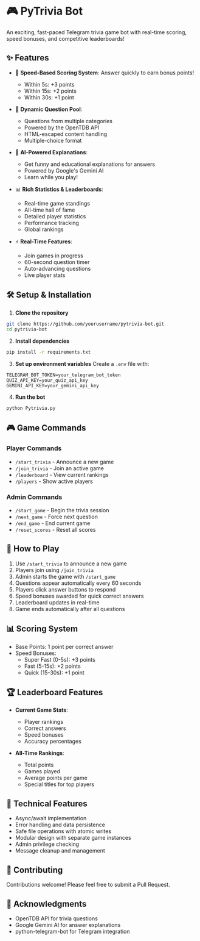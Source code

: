 # 🎮 PyTrivia Bot

An exciting, fast-paced Telegram trivia game bot with real-time scoring, speed bonuses, and competitive leaderboards!

## ✨ Features

- 🚀 **Speed-Based Scoring System**: Answer quickly to earn bonus points!
  - Within 5s: +3 points
  - Within 15s: +2 points
  - Within 30s: +1 point

- 🎯 **Dynamic Question Pool**: 
  - Questions from multiple categories
  - Powered by the OpenTDB API
  - HTML-escaped content handling
  - Multiple-choice format

- 🤖 **AI-Powered Explanations**: 
  - Get funny and educational explanations for answers
  - Powered by Google's Gemini AI
  - Learn while you play!

- 📊 **Rich Statistics & Leaderboards**:
  - Real-time game standings
  - All-time hall of fame
  - Detailed player statistics
  - Performance tracking
  - Global rankings

- ⚡ **Real-Time Features**:
  - Join games in progress
  - 60-second question timer
  - Auto-advancing questions
  - Live player stats

## 🛠️ Setup & Installation

1. **Clone the repository**
```bash
git clone https://github.com/yourusername/pytrivia-bot.git
cd pytrivia-bot
```

2. **Install dependencies**
```bash
pip install -r requirements.txt
```

3. **Set up environment variables**
Create a `.env` file with:
```env
TELEGRAM_BOT_TOKEN=your_telegram_bot_token
QUIZ_API_KEY=your_quiz_api_key
GEMINI_API_KEY=your_gemini_api_key
```

4. **Run the bot**
```bash
python Pytrivia.py
```

## 🎮 Game Commands

### Player Commands
- `/start_trivia` - Announce a new game
- `/join_trivia` - Join an active game
- `/leaderboard` - View current rankings
- `/players` - Show active players

### Admin Commands
- `/start_game` - Begin the trivia session
- `/next_game` - Force next question
- `/end_game` - End current game
- `/reset_scores` - Reset all scores

## 🎯 How to Play

1. Use `/start_trivia` to announce a new game
2. Players join using `/join_trivia`
3. Admin starts the game with `/start_game`
4. Questions appear automatically every 60 seconds
5. Players click answer buttons to respond
6. Speed bonuses awarded for quick correct answers
7. Leaderboard updates in real-time
8. Game ends automatically after all questions

## 📊 Scoring System

- Base Points: 1 point per correct answer
- Speed Bonuses:
  - Super Fast (0-5s): +3 points
  - Fast (5-15s): +2 points
  - Quick (15-30s): +1 point

## 🏆 Leaderboard Features

- **Current Game Stats**:
  - Player rankings
  - Correct answers
  - Speed bonuses
  - Accuracy percentages

- **All-Time Rankings**:
  - Total points
  - Games played
  - Average points per game
  - Special titles for top players

## 🔧 Technical Features

- Async/await implementation
- Error handling and data persistence
- Safe file operations with atomic writes
- Modular design with separate game instances
- Admin privilege checking
- Message cleanup and management

## 🤝 Contributing

Contributions welcome! Please feel free to submit a Pull Request.

## 🙏 Acknowledgments

- OpenTDB API for trivia questions
- Google Gemini AI for answer explanations
- python-telegram-bot for Telegram integration
